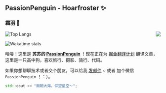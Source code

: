 ## PassionPenguin - Hoarfroster ✨
### 霜羽 🍻

<img align="right" src="https://github-readme-stats.vercel.app/api?username=PassionPenguin&show_icons=true&layout=compact" />

![Top Langs](https://github-readme-stats.vercel.app/api/top-langs/?username=PassionPenguin&layout=compact&langs_count=10)

![Wakatime stats](https://github-readme-stats.vercel.app/api/wakatime?username=PassionPenguin&layout=compact)

哈喽！这里是 **苏苏的 [PassionPenguin](https://github.com/PassionPenguin/)** ！现在正在为 [掘金翻译计划](https://github.com/xitu/gold-miner) 翻译文章，这里是一只高中狗，喜欢旅行、摄影、骑行、代码。

如果你想聊聊技术或者交个朋友，可以给我 [发邮件](mailto:penguin.zhang@qq.com) ~ 或者 加个微信 `PassionPenguin`  ！：）。

```cpp
std::cout << "面朝大海，仰望星空～";
```
